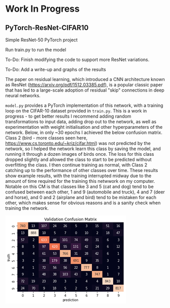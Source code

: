 # Work In Progress
## PyTorch-ResNet-CIFAR10
Simple ResNet-50 PyTorch project

Run train.py to run the model

To-Do: Finish modifying the code to support more ResNet variations.


To-Do: Add a write-up and graphs of the results

The paper on residual learning, which introduced a CNN architecture known as ResNet (https://arxiv.org/pdf/1512.03385.pdf), is a popular classic paper that has led to a large-scale adoption of residual "skip" connections in deep neural networks.

`model.py` provides a PyTorch implementation of this network, with a training loop on the CIFAR-10 dataset provided in `train.py`. This is a work in progress - to get better results I recommend adding random transformations to input data, adding drop out to the network, as well as experimentation with weight initialisation and other hyperparameters of the network. Below, in only ~30 epochs I achieved the below confusion matrix. Class 2 (bird - more classes seen here, https://www.cs.toronto.edu/~kriz/cifar.html) was not predicted by the network, so I helped the network learn this class by saving the model, and running it through a dozen images of birds once. The loss for this class dropped slightly and allowed the class to start to be predicted without overfitting the class. I then continue training as normal, with Class 2 catching up to the performance of other classes over time. These results show example results, with the training interrupted midway due to the amount of time required for the training this netwwork on my computer. Notable on this CM is that classes like 3 and 5 (cat and dog) tend to be confused between each other, 1 and 9 (automobile and truck), 4 and 7 (deer and horse), and 0 and 2 (airplane and bird) tend to be mistaken for each other, which makes sense for obvious reasons and is a sanity check when training the network. 

![](Images/CM.png)
